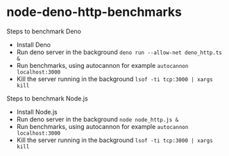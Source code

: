 # node-deno-http-benchmarks

Steps to benchmark Deno

- Install Deno
- Run deno server in the background
  `deno run --allow-net deno_http.ts &`
- Run benchmarks, using autocannon for example
  `autocannon localhost:3000`
- Kill the server running in the background
  `lsof -ti tcp:3000 | xargs kill`

Steps to benchmark Node.js

- Install Node.js
- Run deno server in the background
  `node node_http.js &`
- Run benchmarks, using autocannon for example
  `autocannon localhost:3000`
- Kill the server running in the background
  `lsof -ti tcp:3000 | xargs kill`
